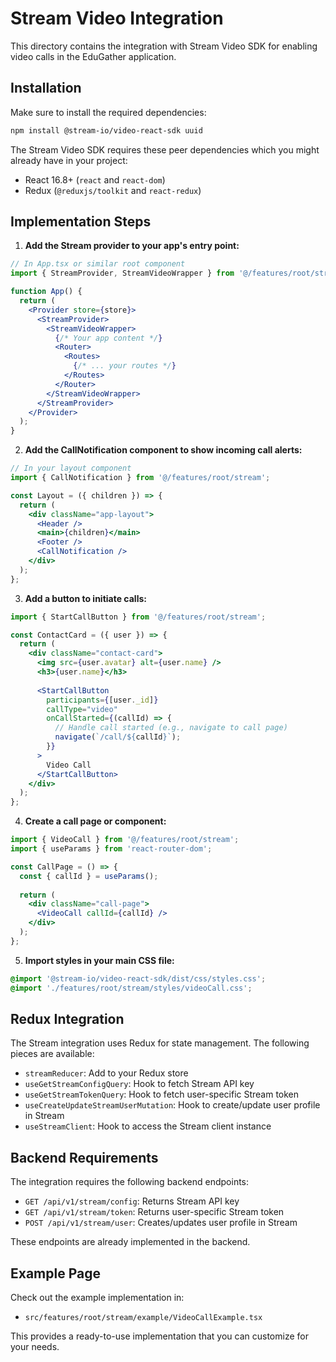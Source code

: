 # Stream Video Integration

This directory contains the integration with Stream Video SDK for enabling video calls in the EduGather application.

## Installation

Make sure to install the required dependencies:

```bash
npm install @stream-io/video-react-sdk uuid
```

The Stream Video SDK requires these peer dependencies which you might already have in your project:
- React 16.8+ (`react` and `react-dom`)
- Redux (`@reduxjs/toolkit` and `react-redux`)

## Implementation Steps

1. **Add the Stream provider to your app's entry point:**

```jsx
// In App.tsx or similar root component
import { StreamProvider, StreamVideoWrapper } from '@/features/root/stream';

function App() {
  return (
    <Provider store={store}>
      <StreamProvider>
        <StreamVideoWrapper>
          {/* Your app content */}
          <Router>
            <Routes>
              {/* ... your routes */}
            </Routes>
          </Router>
        </StreamVideoWrapper>
      </StreamProvider>
    </Provider>
  );
}
```

2. **Add the CallNotification component to show incoming call alerts:**

```jsx
// In your layout component
import { CallNotification } from '@/features/root/stream';

const Layout = ({ children }) => {
  return (
    <div className="app-layout">
      <Header />
      <main>{children}</main>
      <Footer />
      <CallNotification />
    </div>
  );
};
```

3. **Add a button to initiate calls:**

```jsx
import { StartCallButton } from '@/features/root/stream';

const ContactCard = ({ user }) => {
  return (
    <div className="contact-card">
      <img src={user.avatar} alt={user.name} />
      <h3>{user.name}</h3>
      
      <StartCallButton 
        participants={[user._id]} 
        callType="video"
        onCallStarted={(callId) => {
          // Handle call started (e.g., navigate to call page)
          navigate(`/call/${callId}`);
        }}
      >
        Video Call
      </StartCallButton>
    </div>
  );
};
```

4. **Create a call page or component:**

```jsx
import { VideoCall } from '@/features/root/stream';
import { useParams } from 'react-router-dom';

const CallPage = () => {
  const { callId } = useParams();
  
  return (
    <div className="call-page">
      <VideoCall callId={callId} />
    </div>
  );
};
```

5. **Import styles in your main CSS file:**

```css
@import '@stream-io/video-react-sdk/dist/css/styles.css';
@import './features/root/stream/styles/videoCall.css';
```

## Redux Integration

The Stream integration uses Redux for state management. The following pieces are available:

- `streamReducer`: Add to your Redux store
- `useGetStreamConfigQuery`: Hook to fetch Stream API key
- `useGetStreamTokenQuery`: Hook to fetch user-specific Stream token
- `useCreateUpdateStreamUserMutation`: Hook to create/update user profile in Stream
- `useStreamClient`: Hook to access the Stream client instance

## Backend Requirements

The integration requires the following backend endpoints:

- `GET /api/v1/stream/config`: Returns Stream API key
- `GET /api/v1/stream/token`: Returns user-specific Stream token
- `POST /api/v1/stream/user`: Creates/updates user profile in Stream

These endpoints are already implemented in the backend.

## Example Page

Check out the example implementation in:
- `src/features/root/stream/example/VideoCallExample.tsx`

This provides a ready-to-use implementation that you can customize for your needs. 